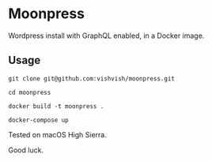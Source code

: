 # Moonpress

Wordpress install with GraphQL enabled, in a Docker image.

## Usage

`git clone git@github.com:vishvish/moonpress.git`

`cd moonpress`

`docker build -t moonpress .`

`docker-compose up`

Tested on macOS High Sierra.

Good luck.
